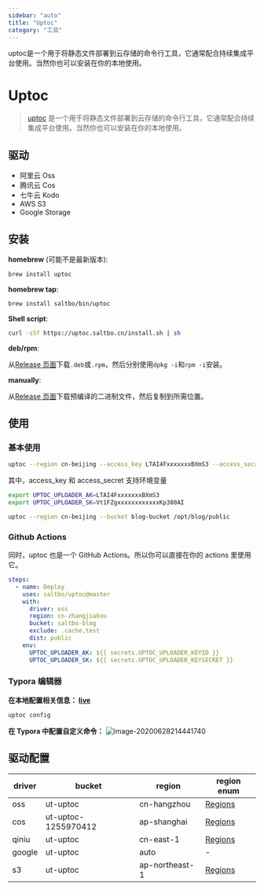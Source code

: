 ```yaml
---
sidebar: "auto"
title: "Uptoc"
category: "工具"
---
```


uptoc是一个用于将静态文件部署到云存储的命令行工具，它通常配合持续集成平台使用。当然你也可以安装在你的本地使用。
<!-- more -->

# Uptoc

> [uptoc](https://github.com/saltbo/uptoc) 是一个用于将静态文件部署到云存储的命令行工具，它通常配合持续集成平台使用。当然你也可以安装在你的本地使用。

## 驱动

- 阿里云 Oss
- 腾讯云 Cos
- 七牛云 Kodo
- AWS S3
- Google Storage

## 安装

**homebrew** (可能不是最新版本):

```bash
brew install uptoc
```

**homebrew tap**:

```bash
brew install saltbo/bin/uptoc
```

**Shell script**:

```bash
curl -sSf https://uptoc.saltbo.cn/install.sh | sh
```

**deb/rpm**:

从[Release 页面](https://github.com/saltbo/uptoc/releases)下载`.deb`或`.rpm`，然后分别使用`dpkg -i`和`rpm -i`安装。

**manually**:

从[Release 页面](https://github.com/saltbo/uptoc/releases)下载预编译的二进制文件，然后复制到所需位置。

## 使用

### 基本使用

```bash
uptoc --region cn-beijing --access_key LTAI4FxxxxxxxBXmS3 --access_secret Vt1FZgxxxxxxxxxxxxKp380AI --bucket demo-bucket /opt/blog/public
```

其中，access_key 和 access_secret 支持环境变量

```bash
export UPTOC_UPLOADER_AK=LTAI4FxxxxxxxBXmS3
export UPTOC_UPLOADER_SK=Vt1FZgxxxxxxxxxxxxKp380AI

uptoc --region cn-beijing --bucket blog-bucket /opt/blog/public
```

### Github Actions

同时，uptoc 也是一个 GitHub Actions。所以你可以直接在你的 actions 里使用它。

```yml
steps:
  - name: Deploy
    uses: saltbo/uptoc@master
    with:
      driver: oss
      region: cn-zhangjiakou
      bucket: saltbo-blog
      exclude: .cache,test
      dist: public
    env:
      UPTOC_UPLOADER_AK: ${{ secrets.UPTOC_UPLOADER_KEYID }}
      UPTOC_UPLOADER_SK: ${{ secrets.UPTOC_UPLOADER_KEYSECRET }}
```

### Typora 编辑器

**在本地配置相关信息： [live](https://asciinema.org/a/343794)**

```bash
uptoc config
```

**在 Typora 中配置自定义命令：**
![image-20200628214441740](https://static.saltbo.cn/images/image-20200628214441740.png)

## 驱动配置

| driver | bucket              | region         | region enum                                                                                                              |
| ------ | ------------------- | -------------- | ------------------------------------------------------------------------------------------------------------------------ |
| oss    | ut-uptoc            | cn-hangzhou    | [Regions](https://help.aliyun.com/document_detail/31837.html?spm=a2c4g.11186623.2.12.5fdb25b7xyEcuF#concept-zt4-cvy-5db) |
| cos    | ut-uptoc-1255970412 | ap-shanghai    | [Regions](https://cloud.tencent.com/document/product/436/6224)                                                           |
| qiniu  | ut-uptoc            | cn-east-1      | [Regions](https://developer.qiniu.com/kodo/manual/4088/s3-access-domainname)                                             |
| google | ut-uptoc            | auto           | -                                                                                                                        |
| s3     | ut-uptoc            | ap-northeast-1 | [Regions](https://docs.aws.amazon.com/general/latest/gr/rande.html#regional-endpoints)                                   |
